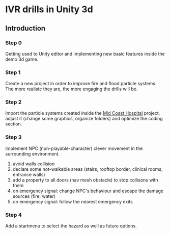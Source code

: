 # IVR drills in Unity 3d

## Introduction


### Step 0
Getting used to Unity editor and implementing new basic features inside the demo 3d game.

### Step 1
Create a new project in order to improve fire and flood particle systems. The more realistc they are, the more engaging the drills will be. 

### Step 2
Import the particle systems created inside the [Mid Coast Hospital](https://www.midcoasthealth.com/) project, adjust it (change some graphics, organize folders) and optimize the coding section.

### Step 3
Implement NPC (non-playable-character) clever movement in the surrounding environment.
  
  1. avoid walls collision
  2. declare some not-walkable areas (stairs, rooftop border, clinical rooms, entrance walls)
  3. add a property to all doors (nav mesh obstacle) to stop collisons with them
  4. on emergency signal: change NPC's behaviour and escape the damage sources (fire, water)
  5. on emergency signal: follow the nearest emergency exits

### Step 4
Add a startmenu to select the hazard as well as future options.



